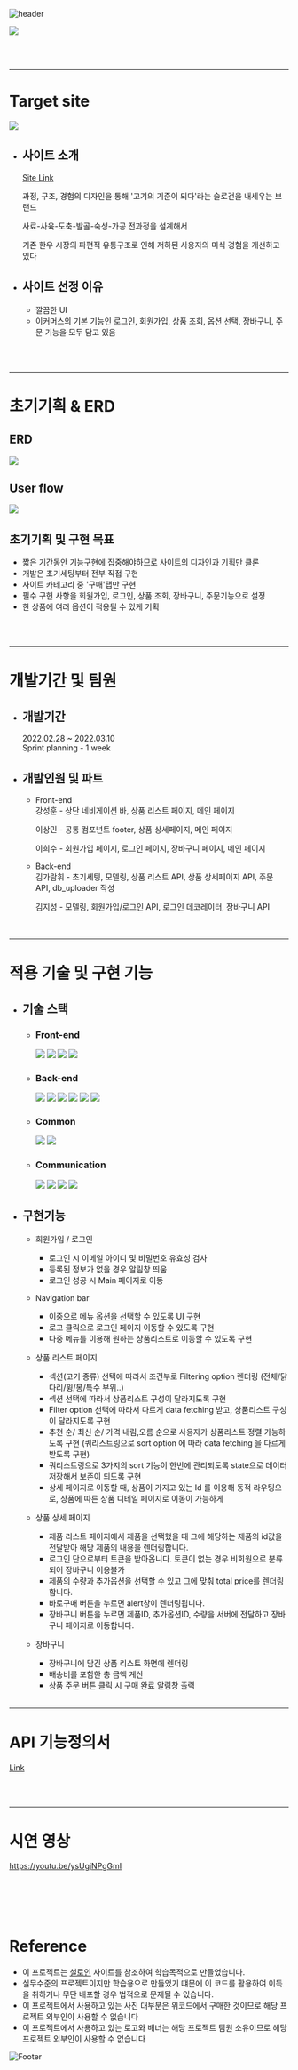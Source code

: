 ![header](https://capsule-render.vercel.app/api?type=waving&color=FFCC51&height=100&section=header&fontSize=90)


<img src="https://user-images.githubusercontent.com/61664975/158049694-3f5432ba-2a22-4fe1-b4d7-2dd5b4065892.jpg">

<br><br>

---
# Target site
<img src="https://img1.daumcdn.net/thumb/R1280x0/?scode=mtistory2&fname=https%3A%2F%2Fblog.kakaocdn.net%2Fdn%2Fb0HNcx%2FbtrvKJPkmQP%2FgPYcHkiXc5NtsM5VbeqiaK%2Fimg.png">

* ## 사이트 소개  
    [Site Link](https://www.sirloin.co.kr/)
    
    과정, 구조, 경험의 디자인을 통해 '고기의 기준이 되다'라는 슬로건을 내세우는 브랜드

    사료-사육-도축-발골-숙성-가공 전과정을 설계해서

    기존 한우 시장의 파편적 유통구조로 인해 저하된 사용자의 미식 경험을 개선하고 있다  

* ## 사이트 선정 이유
    * 깔끔한 UI
    * 이커머스의 기본 기능인 로그인, 회원가입, 상품 조회, 옵션 선택, 장바구니, 주문 기능을 모두 담고 있음

<br><br>

---
# 초기기획 & ERD

## ERD
<img src="https://user-images.githubusercontent.com/61664975/158050131-7b753722-b4c9-4ef8-8e5b-f9da9c479c06.png">

## User flow
<img src="https://user-images.githubusercontent.com/61664975/158052895-fdf3163b-8f9c-42c2-9342-9f2ab879cb6d.jpeg">

## 초기기획 및 구현 목표
* 짧은 기간동안 기능구현에 집중해야하므로 사이트의 디자인과 기획만 클론
* 개발은 초기세팅부터 전부 직접 구현
* 사이트 카테고리 중 '구매'탭만 구현
* 필수 구현 사항을 회원가입, 로그인, 상품 조회, 장바구니, 주문기능으로 설정 
* 한 상품에 여러 옵션이 적용될 수 있게 기획

<br><br>

---
# 개발기간 및 팀원

* ## 개발기간  
    2022.02.28 ~ 2022.03.10  
    Sprint planning - 1 week

* ## 개발인원 및 파트

    * Front-end  
        강성훈 - 상단 네비게이션 바, 상품 리스트 페이지, 메인 페이지
        
        이상민 - 공통 컴포넌트 footer, 상품 상세페이지, 메인 페이지
        
        이희수 - 회원가입 페이지, 로그인 페이지, 장바구니 페이지, 메인 페이지
        
    * Back-end   
        김가람휘 - 초기세팅, 모델링, 상품 리스트 API, 상품 상세페이지 API, 주문 API, db_uploader 작성 
        
        김지성 - 모델링, 회원가입/로그인 API, 로그인 데코레이터, 장바구니 API  
<br><br>

---
# 적용 기술 및 구현 기능

* ## 기술 스택
    * ### Front-end  
        <a href="#"><img src="https://img.shields.io/badge/HTML-DD4B25?style=plastic&logo=html&logoColor=white"/></a>
    <a href="#"><img src="https://img.shields.io/badge/SASS-254BDD?style=plastic&logo=sass&logoColor=white"/></a>
    <a href="#"><img src="https://img.shields.io/badge/javascript-EFD81D?style=plastic&logo=javascript&logoColor=white"/></a>
    <a href="#"><img src="https://img.shields.io/badge/React-68D5F3?style=plastic&logo=react&logoColor=white"/></a>
    * ### Back-end  
        <a href="#"><img src="https://img.shields.io/badge/python-3873A9?style=plastic&logo=python&logoColor=white"/></a>
    <a href="#"><img src="https://img.shields.io/badge/Django-0B4B33?style=plastic&logo=django&logoColor=white"/></a>
    <a href="#"><img src="https://img.shields.io/badge/MySQL-005E85?style=plastic&logo=mysql&logoColor=white"/></a>
    <a href="#"><img src="https://img.shields.io/badge/AWS-FF9701?style=plastic&logo=aws&logoColor=white"/></a>
    <a href="#"><img src="https://img.shields.io/badge/bcrypt-525252?style=plastic&logo=bcrypt&logoColor=white"/></a>
     <a href="#"><img src="https://img.shields.io/badge/postman-F76934?style=plastic&logo=postman&logoColor=white"/></a>
    * ### Common  
        <a href="#"><img src="https://img.shields.io/badge/git-E84E32?style=plastic&logo=git&logoColor=white"/></a>
        <a href="#"><img src="https://img.shields.io/badge/RESTful API-415296?style=plastic&logoColor=white"/></a>
    * ### Communication  
        <a href="#"><img src="https://img.shields.io/badge/github-1B1E23?style=plastic&logo=github&logoColor=white"/></a>
        <a href="#"><img src="https://img.shields.io/badge/Slack-D91D57?style=plastic&logo=slack&logoColor=white"/></a>
        <a href="#"><img src="https://img.shields.io/badge/Trello-2580F7?style=plastic&logo=trello&logoColor=white"/></a>
        <a href="#"><img src="https://img.shields.io/badge/Notion-F7F7F7?style=plastic&logo=notion&logoColor=black"/></a>
* ## 구현기능
    * 회원가입 / 로그인
        - 로그인 시 이메일 아이디 및 비밀번호 유효성 검사
        - 등록된 정보가 없을 경우 알림창 띄움
        - 로그인 성공 시 Main 페이지로 이동
    * Navigation bar 
        - 이중으로 메뉴 옵션을 선택할 수 있도록 UI 구현 
        - 로고 클릭으로 로그인 페이지 이동할 수 있도록 구현
        - 다중 메뉴를 이용해 원하는 상품리스트로 이동할 수 있도록 구현 
 
    * 상품 리스트 페이지
        - 섹션(고기 종류) 선택에 따라서 조건부로 Filtering option 렌더링 (전체/닭다리/윙/봉/특수 부위..)
        - 섹션 선택에 따라서 상품리스트 구성이 달라지도록 구현
        - Filter option 선택에 따라서 다르게 data fetching 받고, 상품리스트 구성이 달라지도록 구현 
        - 추천 순/ 최신 순/ 가격 내림,오름 순으로 사용자가 상품리스트 정렬 가능하도록 구현 (쿼리스트링으로 sort option 에 따라 data fetching 을 다르게 받도록 구현) 
        - 쿼리스트링으로 3가지의 sort 기능이 한번에 관리되도록 state으로 데이터 저장해서 보존이 되도록 구현
        - 상세 페이지로 이동할 때, 상품이 가지고 있는 Id 를 이용해 동적 라우팅으로, 상품에 따른 상품 디테일 페이지로 이동이 가능하게 
    * 상품 상세 페이지
       - 제품 리스트 페이지에서 제품을 선택했을 때 그에 해당하는 제품의 id값을 전달받아 해당 제품의 내용을 렌더링합니다.
       - 로그인 단으로부터 토큰을 받아옵니다. 토큰이 없는 경우 비회원으로 분류되어 장바구니 이용불가
       - 제품의 수량과 추가옵션을 선택할 수 있고 그에 맞춰 total price를 렌더링합니다.
       - 바로구매 버튼을 누르면 alert창이 렌더링됩니다.
       - 장바구니 버튼을 누르면 제품ID, 추가옵션ID, 수량을 서버에 전달하고 장바구니 페이지로 이동합니다.
    * 장바구니
        - 장바구니에 담긴 상품 리스트 화면에 렌더링
        - 배송비를 포함한 총 금액 계산
        - 상품 주문 버튼 클릭 시 구매 완료 알림창 출력
<br><br>

---
# API 기능정의서
[Link](https://documenter.getpostman.com/view/19725087/UVsJvSCU)

<br><br>

---
# 시연 영상

https://youtu.be/ysUgjNPgGmI
    
<br><br>
---
# Reference
* 이 프로젝트는 [설로인](https://www.sirloin.co.kr/) 사이트를 참조하여 학습목적으로 만들었습니다.
* 실무수준의 프로젝트이지만 학습용으로 만들었기 떄문에 이 코드를 활용하여 이득을 취하거나 무단 배포할 경우 법적으로 문제될 수 있습니다.
* 이 프로젝트에서 사용하고 있는 사진 대부분은 위코드에서 구매한 것이므로 해당 프로젝트 외부인이 사용할 수 없습니다
* 이 프로젝트에서 사용하고 있는 로고와 배너는 해당 프로젝트 팀원 소유이므로 해당 프로젝트 외부인이 사용할 수 없습니다

![Footer](https://capsule-render.vercel.app/api?type=waving&color=ffcc51&height=100&section=footer)
